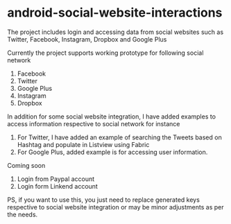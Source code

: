 # android-social-website-interactions
The project includes login and accessing data from social websites such as Twitter, Facebook, Instagram, Dropbox and Google Plus

Currently the project supports working prototype for following social network

1. Facebook
2. Twitter
3. Google Plus
4. Instagram
5. Dropbox

In addition for some social website integration, I have added examples to access information respective to social network for instance

1. For Twitter, I have added an example of searching the Tweets based on Hashtag and populate in Listview using Fabric
2. For Google Plus, added example is for accessing user information.

Coming soon

1. Login from Paypal account
2. Login form Linkend account

PS, if you want to use this, you just need to replace generated keys respective to social website integration or may be minor adjustments as per the needs.  
